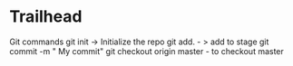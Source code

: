 # Trailhead
Git commands 
git init -> Initialize the repo
git add. - > add to stage 
git commit -m " My commit"
git checkout origin master - to checkout master
